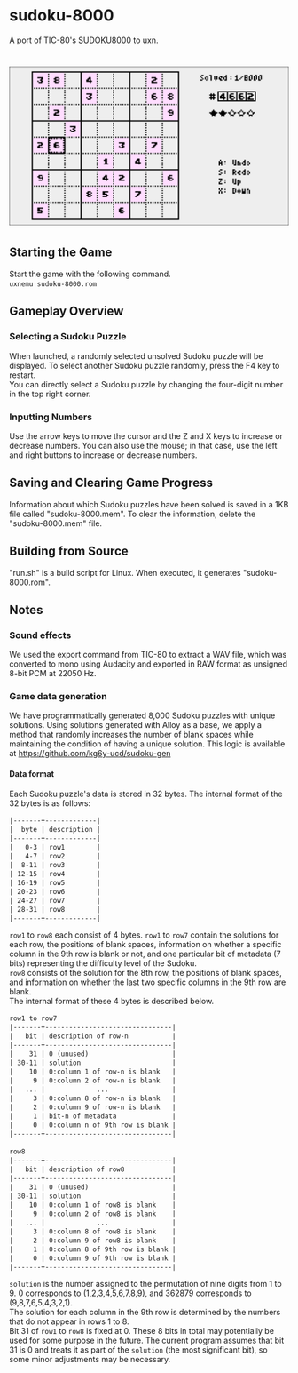 # sudoku-8000
A port of TIC-80's [SUDOKU8000](https://tic80.com/play?cart=4203) to uxn.
# ![Screenshot](./screenshot.png)
## Starting the Game
Start the game with the following command.  
```uxnemu sudoku-8000.rom```
## Gameplay Overview
### Selecting a Sudoku Puzzle 
When launched, a randomly selected unsolved Sudoku puzzle will be displayed. To select another Sudoku puzzle randomly, press the F4 key to restart.  
You can directly select a Sudoku puzzle by changing the four-digit number in the top right corner.  
### Inputting Numbers
Use the arrow keys to move the cursor and the Z and X keys to increase or decrease numbers. You can also use the mouse; in that case, use the left and right buttons to increase or decrease numbers.
## Saving and Clearing Game Progress
Information about which Sudoku puzzles have been solved is saved in a 1KB file called "sudoku-8000.mem". To clear the information, delete the "sudoku-8000.mem" file.
## Building from Source
"run.sh" is a build script for Linux. When executed, it generates "sudoku-8000.rom".
## Notes
### Sound effects
We used the export command from TIC-80 to extract a WAV file, which was converted to mono using Audacity and exported in RAW format as unsigned 8-bit PCM at 22050 Hz.
### Game data generation
We have programmatically generated 8,000 Sudoku puzzles with unique solutions. Using solutions generated with Alloy as a base, we apply a method that randomly increases the number of blank spaces while maintaining the condition of having a unique solution.
This logic is available at https://github.com/kg6y-ucd/sudoku-gen
#### Data format
Each Sudoku puzzle's data is stored in 32 bytes. The internal format of the 32 bytes is as follows:  
```
|-------+-------------|
|  byte | description |
|-------+-------------|
|   0-3 | row1        |
|   4-7 | row2        |
|  8-11 | row3        |
| 12-15 | row4        |
| 16-19 | row5        |
| 20-23 | row6        |
| 24-27 | row7        |
| 28-31 | row8        |
|-------+-------------|
```
`row1` to `row8` each consist of 4 bytes. `row1` to `row7` contain the solutions for each row, the positions of blank spaces, information on whether a specific column in the 9th row is blank or not, and one particular bit of metadata (7 bits) representing the difficulty level of the Sudoku.  
`row8` consists of the solution for the 8th row, the positions of blank spaces, and information on whether the last two specific columns in the 9th row are blank.  
The internal format of these 4 bytes is described below.

```
row1 to row7
|-------+--------------------------------|
|   bit | description of row-n           |
|-------+--------------------------------|
|    31 | 0 (unused)                     |
| 30-11 | solution                       |
|    10 | 0:column 1 of row-n is blank   |
|     9 | 0:column 2 of row-n is blank   |
|   ... |             ...                |
|     3 | 0:column 8 of row-n is blank   |
|     2 | 0:column 9 of row-n is blank   |
|     1 | bit-n of metadata              |
|     0 | 0:column n of 9th row is blank |
|-------+--------------------------------|

row8
|-------+--------------------------------|
|   bit | description of row8            |
|-------+--------------------------------|
|    31 | 0 (unused)                     |
| 30-11 | solution                       |
|    10 | 0:column 1 of row8 is blank    |
|     9 | 0:column 2 of row8 is blank    |
|   ... |             ...                |
|     3 | 0:column 8 of row8 is blank    |
|     2 | 0:column 9 of row8 is blank    |
|     1 | 0:column 8 of 9th row is blank |
|     0 | 0:column 9 of 9th row is blank |
|-------+--------------------------------|
```
`solution` is the number assigned to the permutation of nine digits from 1 to 9. 0 corresponds to (1,2,3,4,5,6,7,8,9), and 362879 corresponds to (9,8,7,6,5,4,3,2,1).  
The solution for each column in the 9th row is determined by the numbers that do not appear in rows 1 to 8.  
Bit 31 of `row1` to `row8` is fixed at 0. These 8 bits in total may potentially be used for some purpose in the future. The current program assumes that bit 31 is 0 and treats it as part of the `solution` (the most significant bit), so some minor adjustments may be necessary.
